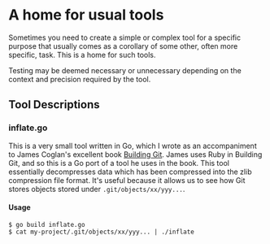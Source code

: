 # A home for usual tools

Sometimes you need to create a simple or complex tool for a specific purpose that usually comes as a corollary of some other, often more specific, task. This is a home for such tools.

Testing may be deemed necessary or unnecessary depending on the context and precision required by the tool.

## Tool Descriptions
### inflate.go
This is a very small tool written in Go, which I wrote as an accompaniment to James Coglan's excellent book [Building Git](https://shop.jcoglan.com/building-git/). James uses Ruby in Building Git, and so this is a Go port of a tool he uses in the book. This tool essentially decompresses data which has been compressed into the zlib compression file format. It's useful because it allows us to see how Git stores objects stored under `.git/objects/xx/yyy...`.
#### Usage
```
$ go build inflate.go
$ cat my-project/.git/objects/xx/yyy... | ./inflate
```

